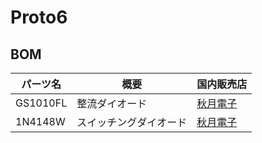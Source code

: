# Proto6

## BOM


| パーツ名 | 概要 |国内販売店 |
| ---- | ---- | ---- |
| GS1010FL | 整流ダイオード | [秋月電子](https://akizukidenshi.com/catalog/g/gI-06014/) |
| 1N4148W | スイッチングダイオード | [秋月電子](https://akizukidenshi.com/catalog/g/gI-07084/) |
